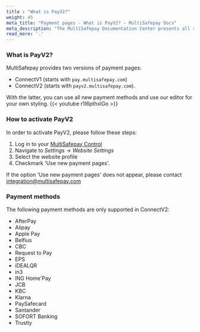 ```yaml
---
title : "What is PayV2?"
weight: 45
meta_title: "Payment pages - What is PayV2? - MultiSafepay Docs"
meta_description: "The MultiSafepay Documentation Center presents all relevant information about our Plugins and API. You can also find support pages for payment methods, tools and general questions as well as the contact details of our Support and Integration Teams."
read_more: '.'
---
```


### What is PayV2?

MultiSafepay provides two versions of payment pages:

  * ConnectV1 (starts with `pay.multisafepay.com`)
  * ConnectV2 (starts with `payv2.multisafepay.com`).

With the latter, you can use all new payment methods and use our editor for your own styling.
{{< youtube r1I6pthxlGo >}}

### How to activate PayV2

In order to activate PayV2, please follow these steps:

1. Log in to your [MultiSafepay Control](https://merchant.multisafepay.com)
2. Navigate to _Settings_ → _Website Settings_
3. Select the website profile
4. Checkmark 'Use new payment pages'.

If the option 'Use new payment pages' does not appear, please contact <integration@multisafepay.com>


### Payment methods 

The following payment methods are only supported in ConnectV2:

* AfterPay
* Alipay
* Apple Pay
* Belfius
* CBC
* Request to Pay
* EPS
* iDEALQR
* in3
* ING Home'Pay
* JCB
* KBC
* Klarna
* PaySafecard
* Santander
* SOFORT Banking
* Trustly
